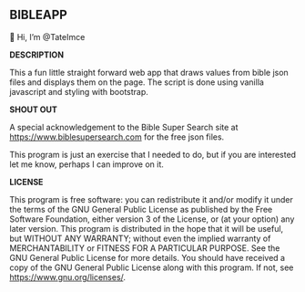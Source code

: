 <h2>BIBLEAPP</h2>

👋 Hi, I’m @TateImce

**DESCRIPTION**
<p>This a fun little straight forward web app that draws values from bible json files and displays them on the page. The script is done using vanilla javascript and styling with bootstrap.</p>

**SHOUT OUT**

A special acknowledgement to the Bible Super Search site at https://www.biblesupersearch.com for the free json files.

This program is just an exercise that I needed to do, but if you are interested let me know, perhaps I can improve on it.

**LICENSE**

This program is free software: you can redistribute it and/or modify it under the terms of the GNU General Public License as published by the Free Software Foundation, either version 3 of the License, or (at your option) any later version. This program is distributed in the hope that it will be useful, but WITHOUT ANY WARRANTY; without even the implied warranty of MERCHANTABILITY or FITNESS FOR A PARTICULAR PURPOSE. See the GNU General Public License for more details. You should have received a copy of the GNU General Public License along with this program. If not, see https://www.gnu.org/licenses/.
